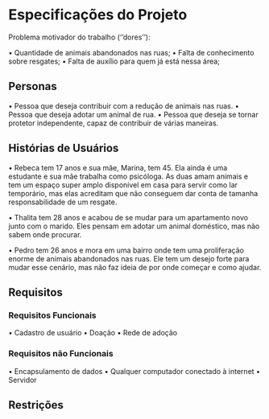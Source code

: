 # Especificações do Projeto

Problema motivador do trabalho (‘’dores’’):

• Quantidade de animais abandonados nas ruas;
• Falta de conhecimento sobre resgates;
• Falta de auxílio para quem já está nessa área;

## Personas

• Pessoa que deseja contribuir com a redução de animais nas ruas.
• Pessoa que deseja adotar um animal de rua.
• Pessoa que deseja se tornar protetor independente, capaz de contribuir de várias maneiras.

## Histórias de Usuários

• Rebeca tem 17 anos e sua mãe, Marina, tem 45. Ela ainda é uma estudante e sua mãe trabalha como psicóloga. As duas amam animais e tem um espaço super amplo disponível em casa para servir como lar temporário, mas elas acreditam que não conseguem dar conta de tamanha responsabilidade de um resgate.

• Thalita tem 28 anos e acabou de se mudar para um apartamento novo junto com o marido. Eles pensam em adotar um animal doméstico, mas não sabem onde procurar. 

• Pedro tem 26 anos e mora em uma bairro onde tem uma proliferação enorme de animais abandonados nas ruas. Ele tem um desejo forte para mudar esse cenário, mas não faz ideia de por onde começar e como ajudar. 

## Requisitos

### Requisitos Funcionais

• Cadastro de usuário
• Doação
• Rede de adoção

### Requisitos não Funcionais

• Encapsulamento de dados
• Qualquer computador conectado à internet
• Servidor

## Restrições
